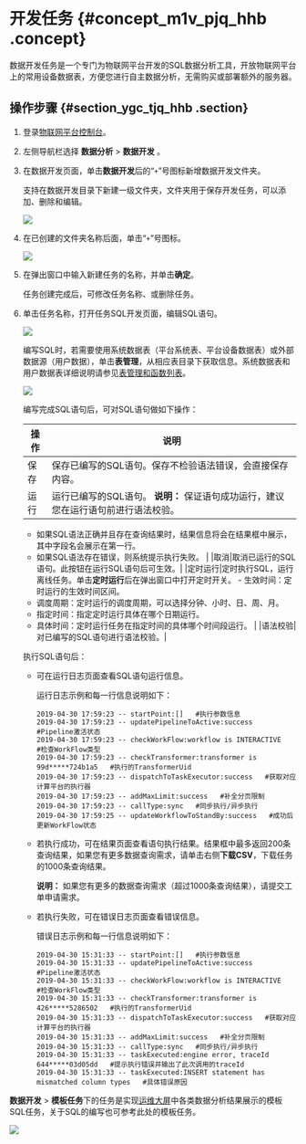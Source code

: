 # 开发任务 {#concept_m1v_pjq_hhb .concept}

数据开发任务是一个专门为物联网平台开发的SQL数据分析工具，开放物联网平台上的常用设备数据表，方便您进行自主数据分析，无需购买或部署额外的服务器。

## 操作步骤 {#section_ygc_tjq_hhb .section}

1.  登录[物联网平台控制台](http://iot.console.aliyun.com/)。
2.  左侧导航栏选择 **数据分析** \> **数据开发** 。
3.  在数据开发页面，单击**数据开发**后的“`+`”号图标新增数据开发文件夹。

    支持在数据开发目录下新建一级文件夹，文件夹用于保存开发任务，可以添加、删除和编辑。

    ![](http://static-aliyun-doc.oss-cn-hangzhou.aliyuncs.com/assets/img/155320/156471423943676_zh-CN.png)

4.  在已创建的文件夹名称后面，单击“`+`”号图标。

    ![](http://static-aliyun-doc.oss-cn-hangzhou.aliyuncs.com/assets/img/155320/156471423943680_zh-CN.png)

5.  在弹出窗口中输入新建任务的名称，并单击**确定**。

    任务创建完成后，可修改任务名称、或删除任务。

6.  单击任务名称，打开任务SQL开发页面，编辑SQL语句。

    ![](http://static-aliyun-doc.oss-cn-hangzhou.aliyuncs.com/assets/img/155320/156471423943681_zh-CN.png)

    编写SQL时，若需要使用系统数据表（平台系统表、平台设备数据表）或外部数据源（用户数据），单击**表管理**，从相应表目录下获取信息。系统数据表和用户数据表详细说明请参见[表管理和函数列表](cn.zh-CN/数据开发/数据开发/表管理和函数列表.md#)。

    ![](http://static-aliyun-doc.oss-cn-hangzhou.aliyuncs.com/assets/img/155320/156471423954141_zh-CN.png)

    编写完成SQL语句后，可对SQL语句做如下操作：

    |操作|说明|
    |--|--|
    |保存|保存已编写的SQL语句。保存不检验语法错误，会直接保存内容。|
    |运行|运行已编写的SQL语句。 **说明：** 保证语句成功运行，建议您在运行语句前进行语法校验。

     -   如果SQL语法正确并且存在查询结果时，结果信息将会在结果框中展示，其中字段名会展示在第一行。
    -   如果SQL语法存在错误，则系统提示执行失败。
 |
    |取消|取消已运行的SQL语句。此按钮在运行SQL语句后可生效。|
    |定时运行|定时执行SQL，运行离线任务。单击**定时运行**后在弹出窗口中打开定时开关。     -   生效时间：定时运行的生效时间区间。
    -   调度周期：定时运行的调度周期，可以选择分钟、小时、日、周、月。
    -   指定时间：指定定时运行具体在哪个日期运行。
    -   具体时间：定时运行任务在指定时间的具体哪个时间段运行。
 |
    |语法校验|对已编写的SQL语句进行语法校验。|

    执行SQL语句后：

    -   可在运行日志页面查看SQL语句运行信息。

        运行日志示例和每一行信息说明如下：

        ``` {#codeblock_m1y_isa_941}
        2019-04-30 17:59:23 -- startPoint:[]   #执行参数信息
        2019-04-30 17:59:23 -- updatePipelineToActive:success   #Pipeline激活状态
        2019-04-30 17:59:23 -- checkWorkFlow:workflow is INTERACTIVE   #检查WorkFlow类型
        2019-04-30 17:59:23 -- checkTransformer:transformer is 99d*****724b1a5   #执行的TransformerUid
        2019-04-30 17:59:23 -- dispatchToTaskExecutor:success   #获取对应计算平台的执行器
        2019-04-30 17:59:23 -- addMaxLimit:success   #补全分页限制
        2019-04-30 17:59:23 -- callType:sync   #同步执行/异步执行
        2019-04-30 17:59:25 -- updateWorkflowToStandBy:success   #成功后更新WorkFlow状态
        ```

    -   若执行成功，可在结果页面查看语句执行结果。结果框中最多返回200条查询结果，如果您有更多数据查询需求，请单击右侧**下载CSV**，下载任务的1000条查询结果。

        **说明：** 如果您有更多的数据查询需求（超过1000条查询结果），请提交工单申请需求。

    -   若执行失败，可在错误日志页面查看错误信息。

        错误日志示例和每一行信息说明如下：

        ``` {#screen_a1n_efr_o4g .screen}
        2019-04-30 15:31:33 -- startPoint:[]   #执行参数信息
        2019-04-30 15:31:33 -- updatePipelineToActive:success   #Pipeline激活状态
        2019-04-30 15:31:33 -- checkWorkFlow:workflow is INTERACTIVE   #检查WorkFlow类型
        2019-04-30 15:31:33 -- checkTransformer:transformer is 426*****5286502   #执行的TransformerUid
        2019-04-30 15:31:33 -- dispatchToTaskExecutor:success   #获取对应计算平台的执行器
        2019-04-30 15:31:33 -- addMaxLimit:success   #补全分页限制
        2019-04-30 15:31:33 -- callType:sync   #同步执行/异步执行
        2019-04-30 15:31:33 -- taskExecuted:engine error, traceId 644*****03d05dd   #提示执行错误并输出了此次调用的traceId
        2019-04-30 15:31:33 -- taskExecuted:INSERT statement has mismatched column types   #具体错误原因
        ```


**数据开发** \> **模板任务**下的任务是实现[运维大屏](../../../../cn.zh-CN/用户指南/监控运维/运维大屏.md#)中各类数据分析结果展示的模板SQL任务，关于SQL的编写也可参考此处的模板任务。

![](http://static-aliyun-doc.oss-cn-hangzhou.aliyuncs.com/assets/img/155320/156471424052471_zh-CN.png)

